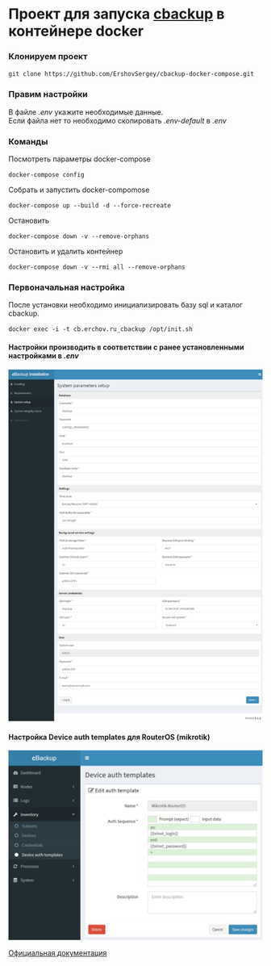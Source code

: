 # Проект для запуска [cbackup](https://cbackup.me/en/) в контейнере docker
### Клонируем проект
```shell
git clone https://github.com/ErshovSergey/cbackup-docker-compose.git
```
### Правим настройки  
В файле *.env* укажите необходимые данные.  
Если файла нет то необходимо скопировать *.env-default* в *.env*  

### Команды
Посмотреть параметры docker-compose
```shell
docker-compose config
```
Собрать и запустить docker-compomose
```shell
docker-compose up --build -d --force-recreate
```
Остановить
```shell
docker-compose down -v --remove-orphans
```
Остановить и удалить контейнер
```shell
docker-compose down -v --rmi all --remove-orphans
```

### Первоначальная настройка  
После установки необходимо инициализировать базу sql и каталог cbackup.  
```
docker exec -i -t cb.erchov.ru_cbackup /opt/init.sh
```
#### Настройки производить в соответствии с ранее установленными настройками в *.env*  
<img src='./doc/cbackup_settings.png' width='900'>  

#### Настройка Device auth templates для RouterOS (mikrotik)  
<img src='./doc/Device_auth_templates.JPG' width='600'>  

[Официальная документация](https://cbackup.readthedocs.io/en/latest/)  
